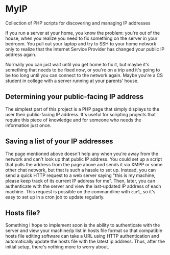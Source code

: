 # MyIP
Collection of PHP scripts for discovering and managing IP addresses

If you run a server at your home, you know the problem: you're out of the house, when you realize you need to fix something on the server in your bedroom. You pull out your laptop and try to SSH to your home network only to realize that the Internet Service Provider has changed your public IP address again.

Normally you can just wait until you get home to fix it, but maybe it's something that needs to be fixed *now*, or you're on a trip and it's going to be too long until you can connect to the network again. Maybe you're a CS student in college with a server running at your parents' house.

## Determining your public-facing IP address

The simplest part of this project is a PHP page that simply displays to the user their public-facing IP address. It's useful for scripting projects that require this piece of knowledge and for someone who needs the information just once.

## Saving a list of your IP addresses

The page mentioned above doesn't help any when you're away from the network and can't look up that public IP address. You could set up a script that pulls the address from the page above and sends it via XMPP or some other chat network, but that is such a hassle to set up. Instead, you can send a quick HTTP request to a web server saying "this is my machine, please keep track of its current IP address for me". Then, later, you can authenticate with the server and view the last-updated IP address of each machine. This request is possible on the commandline with `curl`, so it's easy to set up in a cron job to update regularly.

## Hosts file?

Something I hope to implement soon is the ability to authenticate with the server and view your machine/ip list in hosts file format so that compatible hosts file editing software can take a URL using HTTP authentication and automatically update the hosts file with the latest ip address. Thus, after the initial setup, there's nothing more to worry about.